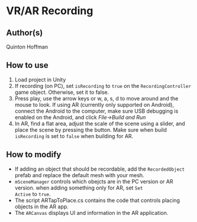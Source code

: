# VR/AR Recording

## Author(s)
Quinton Hoffman

## How to use
1. Load project in Unity
2. If recording (on PC), set <code>isRecording</code> to <code>true</code> on the <code>RecordingController</code> game object. Otherwise, set it to false.
3. Press play, use the arrow keys or w, a, s, d to move around and the mouse to look. If using AR (currently only supported on Android), connect the Android to the computer, make sure USB debugging is enabled on the Android, and click <i>File->Build and Run</i>
4. In AR, find a flat area, adjust the scale of the scene using a slider, and place the scene by pressing the button. Make sure when build <code>isRecording</code> is set to <code>false</code> when building for AR.

## How to modify
- If adding an object that should be recordable, add the <code>RecordedObject</code> prefab and replace the default mesh with your mesh.
- <code>mSceneManager</code> controls which obejcts are in the PC version or AR version. when adding something only for AR, set <code>Set Active</code> to <code>true</code>.
- The script ARTapToPlace.cs contains the code that controls placing objects in the AR app.
- The <code>ARCanvas</code> displays UI and information in the AR application.
